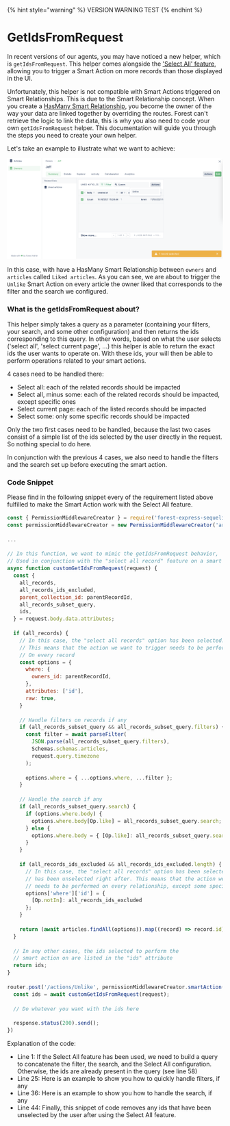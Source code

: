 {% hint style="warning" %}
VERSION WARNING TEST
{% endhint %}

# GetIdsFromRequest

In recent versions of our agents, you may have noticed a new helper, which is `getIdsFromRequest`. This helper comes alongside the ['Select All' feature](https://docs.forestadmin.com/documentation/how-tos/maintain/upgrade-notes-sql-mongodb/upgrade-to-v6#select-all-feature), allowing you to trigger a Smart Action on more records than those displayed in the UI.

Unfortunately, this helper is not compatible with Smart Actions triggered on Smart Relationships. This is due to the Smart Relationship concept. When you create a [HasMany Smart Relationship](https://docs.forestadmin.com/documentation/reference-guide/relationships/create-a-smart-relationship#creating-a-hasmany-smart-relationship), you become the owner of the way your data are linked together by overriding the routes. Forest can't retrieve the logic to link the data, this is why you also need to code your own `getIdsFromRequest` helper. This documentation will guide you through the steps you need to create your own helper.

Let's take an example to illustrate what we want to achieve:

![](<../../../../.gitbook/assets/image (486).png>)

In this case, with have a HasMany Smart Relationship between `owners` and `articles` called `Liked articles`. As you can see, we are about to trigger the `Unlike` Smart Action on every article the owner liked that corresponds to the filter and the search we configured.

### What is the getIdsFromRequest about?

This helper simply takes a query as a parameter (containing your filters, your search, and some other configuration) and then returns the ids corresponding to this query. In other words, based on what the user selects ('select all', 'select current page', ...) this helper is able to return the exact ids the user wants to operate on. With these ids, your will then be able to perform operations related to your smart actions.

4 cases need to be handled there:

- Select all: each of the related records should be impacted
- Select all, minus some: each of the related records should be impacted, except specific ones
- Select current page: each of the listed records should be impacted
- Select some: only some specific records should be impacted

Only the two first cases need to be handled, because the last two cases consist of a simple list of the ids selected by the user directly in the request. So nothing special to do here.

In conjunction with the previous 4 cases, we also need to handle the filters and the search set up before executing the smart action.

### Code Snippet

Please find in the following snippet every of the requirement listed above fulfilled to make the Smart Action work with the Select All feature.

```javascript
const { PermissionMiddlewareCreator } = require('forest-express-sequelize');
const permissionMiddlewareCreator = new PermissionMiddlewareCreator('articles');

...

// In this function, we want to mimic the getIdsFromRequest behavior,
// Used in conjunction with the "select all record" feature on a smart relationship
async function customGetIdsFromRequest(request) {
  const {
    all_records,
    all_records_ids_excluded,
    parent_collection_id: parentRecordId,
    all_records_subset_query,
    ids,
  } = request.body.data.attributes;

  if (all_records) {
    // In this case, the "select all records" option has been selected.
    // This means that the action we want to trigger needs to be performed
    // On every record
    const options = {
      where: {
        owners_id: parentRecordId,
      },
      attributes: ['id'],
      raw: true,
    }

    // Handle filters on records if any
    if (all_records_subset_query && all_records_subset_query.filters) {
      const filter = await parseFilter(
        JSON.parse(all_records_subset_query.filters),
        Schemas.schemas.articles,
        request.query.timezone
      );

      options.where = { ...options.where, ...filter };
    }

    // Handle the search if any
    if (all_records_subset_query.search) {
      if (options.where.body) {
        options.where.body[Op.like] = all_records_subset_query.search;
      } else {
        options.where.body = { [Op.like]: all_records_subset_query.search };
      }
    }

    if (all_records_ids_excluded && all_records_ids_excluded.length) {
      // In this case, the "select all records" option has been selected but some records
      // has been unselected right after. This means that the action we want to trigger
      // needs to be performed on every relationship, except some specific one
      options['where']['id'] = {
        [Op.notIn]: all_records_ids_excluded
      };
    }

    return (await articles.findAll(options)).map((record) => record.id);
  }

  // In any other cases, the ids selected to perform the
  // smart action on are listed in the "ids" attribute
  return ids;
}

router.post('/actions/Unlike', permissionMiddlewareCreator.smartAction(), async (request, response, next) => {
  const ids = await customGetIdsFromRequest(request);

  // Do whatever you want with the ids here

  response.status(200).send();
})
```

Explanation of the code:

- Line 1: If the Select All feature has been used, we need to build a query to concatenate the filter, the search, and the Select All configuration. Otherwise, the ids are already present in the query (see line 58)
- Line 25: Here is an example to show you how to quickly handle filters, if any
- Line 36: Here is an example to show you how to handle the search, if any
- Line 44: Finally, this snippet of code removes any ids that have been unselected by the user after using the Select All feature.
